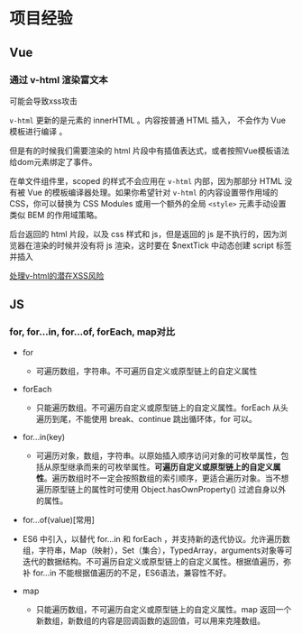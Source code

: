 # 项目经验

## Vue

### 通过 v-html 渲染富文本

可能会导致xss攻击

`v-html` 更新的是元素的 innerHTML 。内容按普通 HTML 插入， 不会作为 Vue 模板进行编译 。

但是有的时候我们需要渲染的 html 片段中有插值表达式，或者按照Vue模板语法给dom元素绑定了事件。

在单文件组件里，scoped 的样式不会应用在 `v-html` 内部，因为那部分 HTML 没有被 Vue 的模板编译器处理。如果你希望针对 `v-html` 的内容设置带作用域的  CSS，你可以替换为 CSS Modules 或用一个额外的全局 `<style>` 元素手动设置类似 BEM 的作用域策略。

后台返回的 html 片段，以及 css 样式和 js，但是返回的 js 是不执行的，因为浏览器在渲染的时候并没有将 js 渲染，这时要在 $nextTick 中动态创建 script 标签并插入

[处理v-html的潜在XSS风险](https://blog.csdn.net/lj1530562965/article/details/108790220)


## JS


### for, for...in, for...of, forEach, map对比

- for
  
  - 可遍历数组，字符串。不可遍历自定义或原型链上的自定义属性

- forEach

  - 只能遍历数组。不可遍历自定义或原型链上的自定义属性。forEach 从头遍历到尾，不能使用 break、continue 跳出循环体，for 可以。

- for...in(key)
  
  - 可遍历对象，数组，字符串。以原始插入顺序访问对象的可枚举属性，包括从原型继承而来的可枚举属性。**可遍历自定义或原型链上的自定义属性**。遍历数组时不一定会按照数组的索引顺序，更适合遍历对象。当不想遍历原型链上的属性时可使用 Object.hasOwnProperty() 过滤自身以外的属性。
  
- for...of(value)[常用]

 - ES6 中引入，以替代 for...in 和 forEach ，并支持新的迭代协议。允许遍历数组，字符串，Map（映射），Set（集合），TypedArray，arguments对象等可迭代的数据结构。不可遍历自定义或原型链上的自定义属性。根据值遍历，弥补 for...in 不能根据值遍历的不足，ES6语法，兼容性不好。


- map

   - 只能遍历数组，不可遍历自定义或原型链上的自定义属性。map 返回一个新数组，新数组的内容是回调函数的返回值，可以用来克隆数组。
